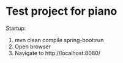 
# Test project for piano

Startup:
1. mvn clean compile spring-boot:run
2. Open browser
3. Navigate to http://localhost:8080/
